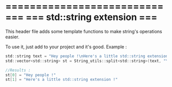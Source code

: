 =============================
=== std::string extension ===
=============================

This header file adds some template functions to make string's operations easier.

To use it, just add to your project and it's good. Example :

```c
std::string text = "Hey people !\nHere's a little std::string extension !"
std::vector<std::string> st = String_utils::split<std::string>(text, "\n");

//Results :
st[0] = "Hey people !"
st[1] = "Here's a little std::string extension !"
```